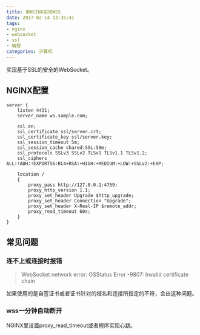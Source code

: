 ```yaml
---
title: 用NGINX实现WSS
date: 2017-02-14 13:35:41
tags:
- nginx
- websocket
- ssl
- 编程
categories: 计算机
---
```


实现基于SSL的安全的WebSocket。

## NGINX配置

```
server {
    listen 4431;
    server_name ws.sample.com;

    ssl on;
    ssl_certificate ssl/server.crt;
    ssl_certificate_key ssl/server.key;
    ssl_session_timeout 5m;
    ssl_session_cache shared:SSL:50m;
    ssl_protocols SSLv3 SSLv2 TLSv1 TLSv1.1 TLSv1.2;
    ssl_ciphers ALL:!ADH:!EXPORT56:RC4+RSA:+HIGH:+MEDIUM:+LOW:+SSLv2:+EXP;

    location /
    {
        proxy_pass http://127.0.0.1:4759;
        proxy_http_version 1.1;
        proxy_set_header Upgrade $http_upgrade;
        proxy_set_header Connection "Upgrade";
        proxy_set_header X-Real-IP $remote_addr;
        proxy_read_timeout 60s;
    }
}
```

## 常见问题

### 连不上或连接时报错

> WebSocket network error: OSStatus Error -9807: Invalid certificate chain

如果使用的是自签证书或者证书针对的域名和连接所指定的不符，会出这种问题。

### wss一分钟自动断开

NGINX里设置proxy_read_timeout或者程序实现心跳。

